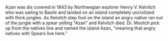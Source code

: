 Azan was dis covered in 1843 by Northwegian explorer Henry V. Kelvitch who was sailing to Basile and landed on an island completely uncivilized with thick jungles. As Kelvitch step foot on the island an angry native ran out of the jungle with a spear yelling "Azan" and Kelvitch died. Dr. Mootch pick up from the natives line and named the island Azan, "meaning that angry natives with Spears live here." 
